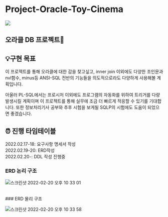 # Project-Oracle-Toy-Cinema
<div>

  <img src="https://assets-global.website-files.com/5e4f771ff45e4c54cb345de3/61401cbff9b93566a1e2d6b0_%2525EB%252589%2525B4%2525EC%25258A%2525A4-%2525EA%2525B7%2525B8%2525EB%2525A6%2525AC%2525EB%252593%25259C-%2525EC%25259D%2525B4%2525EB%2525AF%2525B8%2525EC%2525A7%252580-(2).png">


## 오라클 DB 프로젝트💾


<h2>💡구현 목표</h2>

이 프로젝트를 통해 오라클에 대한 감을 찾고싶고, inner join 이외에도 다양한 조인문과 nvl함수, minus등 ANSI-SQL 전반의 기능들을 의도적으로라도 다양하게 사용해볼 계획입니다.

아울러 PL-SQL에서는 프로시저 이외에도 프로그램의 자동화를 위하여 트리거를 다량 발생시킬 계획이며 이 프로젝트를 통해 실무에 조금 더 빠르게 적응할 수 있기를 기대합니다. 또한 정보처리기사 공부와 추후 시험을 보게될 SQLP의 시험에도 도움이 되었으면 좋겠습니다.


 <h2>⏰ 진행 타임테이블</h2>

2022.02.17-18: 요구사항 명세서 작성
  <br>
2022.02.19-20: ERD작성
  <br>
2022.02.20-: DDL 작성 진행중
  <br>



### ERD 논리 구조

![스크린샷 2022-02-20 오후 10 33 01](https://user-images.githubusercontent.com/62834176/154845259-db7f8020-1c47-4310-b378-67dc2dcc30ba.png)

<br>
### ERD 물리 구조

![스크린샷 2022-02-20 오후 10 33 58](https://user-images.githubusercontent.com/62834176/154845265-42a9b38c-95be-4604-87d9-fa28bb84a86c.png)

  
</div>
